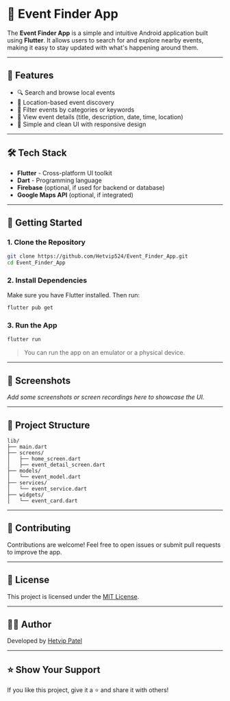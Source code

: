 # 📍 Event Finder App

The **Event Finder App** is a simple and intuitive Android application built using **Flutter**. It allows users to search for and explore nearby events, making it easy to stay updated with what's happening around them.

---

## 📱 Features

- 🔍 Search and browse local events
- 📍 Location-based event discovery
- 🎯 Filter events by categories or keywords
- 📅 View event details (title, description, date, time, location)
- 📎 Simple and clean UI with responsive design

---

## 🛠️ Tech Stack

- **Flutter** - Cross-platform UI toolkit  
- **Dart** - Programming language  
- **Firebase** (optional, if used for backend or database)  
- **Google Maps API** (optional, if integrated)

---

## 🚀 Getting Started

### 1. Clone the Repository

```bash
git clone https://github.com/Hetvip524/Event_Finder_App.git
cd Event_Finder_App
```

### 2. Install Dependencies

Make sure you have Flutter installed. Then run:

```bash
flutter pub get
```

### 3. Run the App

```bash
flutter run
```

> You can run the app on an emulator or a physical device.

---

## 📸 Screenshots

_Add some screenshots or screen recordings here to showcase the UI._

---

## 📂 Project Structure

```
lib/
├── main.dart
├── screens/
│   ├── home_screen.dart
│   ├── event_detail_screen.dart
├── models/
│   └── event_model.dart
├── services/
│   └── event_service.dart
├── widgets/
│   └── event_card.dart
```

---

## 🤝 Contributing

Contributions are welcome! Feel free to open issues or submit pull requests to improve the app.

---

## 📄 License

This project is licensed under the [MIT License](LICENSE).

---

## 🙋‍♂️ Author

Developed by [Hetvip Patel](https://github.com/Hetvip524)

---

## ⭐ Show Your Support

If you like this project, give it a ⭐ and share it with others!


